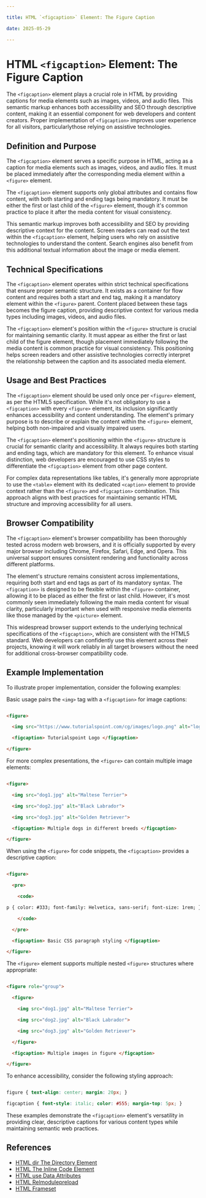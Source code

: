 ```yaml
---

title: HTML `<figcaption>` Element: The Figure Caption

date: 2025-05-29

---
```



# HTML `<figcaption>` Element: The Figure Caption

The `<figcaption>` element plays a crucial role in HTML by providing captions for media elements such as images, videos, and audio files. This semantic markup enhances both accessibility and SEO through descriptive content, making it an essential component for web developers and content creators. Proper implementation of `<figcaption>` improves user experience for all visitors, particularlythose relying on assistive technologies.


## Definition and Purpose

The `<figcaption>` element serves a specific purpose in HTML, acting as a caption for media elements such as images, videos, and audio files. It must be placed immediately after the corresponding media element within a `<figure>` element.

The `<figcaption>` element supports only global attributes and contains flow content, with both starting and ending tags being mandatory. It must be either the first or last child of the `<figure>` element, though it's common practice to place it after the media content for visual consistency.

This semantic markup improves both accessibility and SEO by providing descriptive context for the content. Screen readers can read out the text within the `<figcaption>` element, helping users who rely on assistive technologies to understand the content. Search engines also benefit from this additional textual information about the image or media element.


## Technical Specifications

The `<figcaption>` element operates within strict technical specifications that ensure proper semantic structure. It exists as a container for flow content and requires both a start and end tag, making it a mandatory element within the `<figure>` parent. Content placed between these tags becomes the figure caption, providing descriptive context for various media types including images, videos, and audio files.

The `<figcaption>` element's position within the `<figure>` structure is crucial for maintaining semantic clarity. It must appear as either the first or last child of the figure element, though placement immediately following the media content is common practice for visual consistency. This positioning helps screen readers and other assistive technologies correctly interpret the relationship between the caption and its associated media element.


## Usage and Best Practices

The `<figcaption>` element should be used only once per `<figure>` element, as per the HTML5 specification. While it's not obligatory to use a `<figcaption>` with every `<figure>` element, its inclusion significantly enhances accessibility and content understanding. The element's primary purpose is to describe or explain the content within the `<figure>` element, helping both non-impaired and visually impaired users.

The `<figcaption>` element's positioning within the `<figure>` structure is crucial for semantic clarity and accessibility. It always requires both starting and ending tags, which are mandatory for this element. To enhance visual distinction, web developers are encouraged to use CSS styles to differentiate the `<figcaption>` element from other page content.

For complex data representations like tables, it's generally more appropriate to use the `<table>` element with its dedicated `<caption>` element to provide context rather than the `<figure>` and `<figcaption>` combination. This approach aligns with best practices for maintaining semantic HTML structure and improving accessibility for all users.


## Browser Compatibility

The `<figcaption>` element's browser compatibility has been thoroughly tested across modern web browsers, and it is officially supported by every major browser including Chrome, Firefox, Safari, Edge, and Opera. This universal support ensures consistent rendering and functionality across different platforms.

The element's structure remains consistent across implementations, requiring both start and end tags as part of its mandatory syntax. The `<figcaption>` is designed to be flexible within the `<figure>` container, allowing it to be placed as either the first or last child. However, it's most commonly seen immediately following the main media content for visual clarity, particularly important when used with responsive media elements like those managed by the `<picture>` element.

This widespread browser support extends to the underlying technical specifications of the `<figcaption>`, which are consistent with the HTML5 standard. Web developers can confidently use this element across their projects, knowing it will work reliably in all target browsers without the need for additional cross-browser compatibility code.


## Example Implementation

To illustrate proper implementation, consider the following examples:

Basic usage pairs the `<img>` tag with a `<figcaption>` for image captions:

```html

<figure>

  <img src="https://www.tutorialspoint.com/cg/images/logo.png" alt="logo" style="width:50%">

  <figcaption> Tutorialspoint Logo </figcaption>

</figure>

```

For more complex presentations, the `<figure>` can contain multiple image elements:

```html

<figure>

  <img src="dog1.jpg" alt="Maltese Terrier">

  <img src="dog2.jpg" alt="Black Labrador">

  <img src="dog3.jpg" alt="Golden Retriever">

  <figcaption> Multiple dogs in different breeds </figcaption>

</figure>

```

When using the `<figure>` for code snippets, the `<figcaption>` provides a descriptive caption:

```html

<figure>

  <pre>

    <code>

p { color: #333; font-family: Helvetica, sans-serif; font-size: 1rem; }

    </code>

  </pre>

  <figcaption> Basic CSS paragraph styling </figcaption>

</figure>

```

The `<figure>` element supports multiple nested `<figure>` structures where appropriate:

```html

<figure role="group">

  <figure>

    <img src="dog1.jpg" alt="Maltese Terrier">

    <img src="dog2.jpg" alt="Black Labrador">

    <img src="dog3.jpg" alt="Golden Retriever">

  </figure>

  <figcaption> Multiple images in figure </figcaption>

</figure>

```

To enhance accessibility, consider the following styling approach:

```css

figure { text-align: center; margin: 20px; }

figcaption { font-style: italic; color: #555; margin-top: 5px; }

```

These examples demonstrate the `<figcaption>` element's versatility in providing clear, descriptive captions for various content types while maintaining semantic web practices.

## References

- [HTML dir The Directory Element](https://github.com/serpuniversity/learn/blob/main/html/HTML%20dir%20The%20Directory%20Element.md)
- [HTML The Inline Code Element](https://github.com/serpuniversity/learn/blob/main/html/HTML%20The%20Inline%20Code%20Element.md)
- [HTML use Data Attributes](https://github.com/serpuniversity/learn/blob/main/html/HTML%20use%20Data%20Attributes.md)
- [HTML Relmodulepreload](https://github.com/serpuniversity/learn/blob/main/html/HTML%20Relmodulepreload.md)
- [HTML Frameset](https://github.com/serpuniversity/learn/blob/main/html/HTML%20Frameset.md)